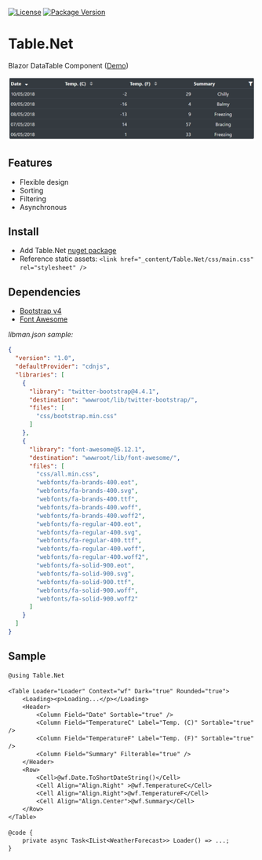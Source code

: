 [![License](https://img.shields.io/github/license/BlazorExtensions/Storage.svg?longCache=true&style=flat-square)](https://github.com/pablofrommars/TableNet/blob/master/LICENSE)
[![Package Version](https://img.shields.io/badge/nuget-v1.0.0-blue.svg?longCache=true&style=flat-square)](https://www.nuget.org/packages/Table.Net/1.0.0)

# Table.Net

Blazor DataTable Component ([Demo](https://pablofrommars.github.io/covid19))

![example](Demo/wwwroot/img/example.png)

## Features

* Flexible design
* Sorting
* Filtering
* Asynchronous

## Install

* Add Table.Net [nuget package](https://www.nuget.org/packages/Table.Net)
* Reference static assets: ```<link href="_content/Table.Net/css/main.css" rel="stylesheet" />```

## Dependencies

* [Bootstrap v4](https://getbootstrap.com/)
* [Font Awesome](https://fontawesome.com/)

*libman.json sample:*
```json
{
  "version": "1.0",
  "defaultProvider": "cdnjs",
  "libraries": [
    {
      "library": "twitter-bootstrap@4.4.1",
      "destination": "wwwroot/lib/twitter-bootstrap/",
      "files": [
        "css/bootstrap.min.css"
      ]
    },
    {
      "library": "font-awesome@5.12.1",
      "destination": "wwwroot/lib/font-awesome/",
      "files": [
        "css/all.min.css",
        "webfonts/fa-brands-400.eot",
        "webfonts/fa-brands-400.svg",
        "webfonts/fa-brands-400.ttf",
        "webfonts/fa-brands-400.woff",
        "webfonts/fa-brands-400.woff2",
        "webfonts/fa-regular-400.eot",
        "webfonts/fa-regular-400.svg",
        "webfonts/fa-regular-400.ttf",
        "webfonts/fa-regular-400.woff",
        "webfonts/fa-regular-400.woff2",
        "webfonts/fa-solid-900.eot",
        "webfonts/fa-solid-900.svg",
        "webfonts/fa-solid-900.ttf",
        "webfonts/fa-solid-900.woff",
        "webfonts/fa-solid-900.woff2"
      ]
    }
  ]
}
```

## Sample

```razor
@using Table.Net

<Table Loader="Loader" Context="wf" Dark="true" Rounded="true">
    <Loading><p>Loading...</p></Loading>
    <Header>
        <Column Field="Date" Sortable="true" />
        <Column Field="TemperatureC" Label="Temp. (C)" Sortable="true" />
        <Column Field="TemperatureF" Label="Temp. (F)" Sortable="true" />
        <Column Field="Summary" Filterable="true" />
    </Header>
    <Row>
        <Cell>@wf.Date.ToShortDateString()</Cell>
        <Cell Align="Align.Right" >@wf.TemperatureC</Cell>
        <Cell Align="Align.Right">@wf.TemperatureF</Cell>
        <Cell Align="Align.Center">@wf.Summary</Cell>
    </Row>
</Table>

@code {
    private async Task<IList<WeatherForecast>> Loader() => ...;
}
```
